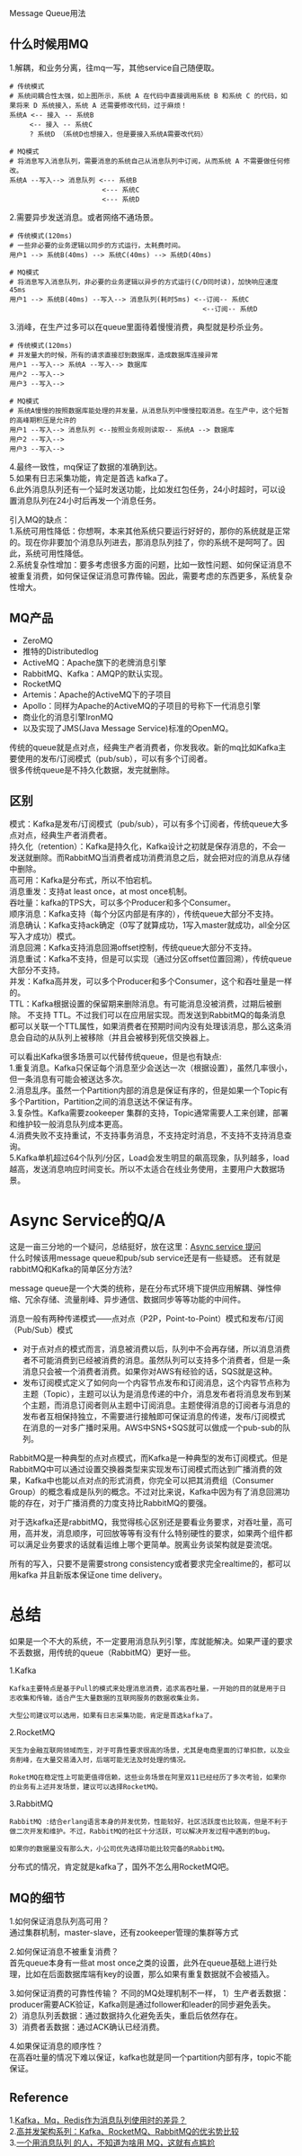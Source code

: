 Message Queue用法

## 什么时候用MQ
1.解耦，和业务分离，往mq一写，其他service自己随便取。 
```
# 传统模式
# 系统间耦合性太强，如上图所示，系统 A 在代码中直接调用系统 B 和系统 C 的代码，如果将来 D 系统接入，系统 A 还需要修改代码，过于麻烦！
系统A <-- 接入 -- 系统B
     <-- 接入 -- 系统C
     ? 系统D （系统D也想接入，但是要接入系统A需要改代码）

# MQ模式
# 将消息写入消息队列，需要消息的系统自己从消息队列中订阅，从而系统 A 不需要做任何修改。
系统A --写入--> 消息队列 <--- 系统B
                       <--- 系统C
                       <--- 系统D
```
2.需要异步发送消息。或者网络不通场景。
```
# 传统模式(120ms)
# 一些非必要的业务逻辑以同步的方式运行，太耗费时间。
用户1 --> 系统B(40ms) --> 系统C(40ms) --> 系统D(40ms)

# MQ模式
# 将消息写入消息队列，非必要的业务逻辑以异步的方式运行(C/D同时读)，加快响应速度 45ms
用户1 --> 系统B(40ms) --写入--> 消息队列(耗时5ms) <--订阅-- 系统C
                                                <--订阅-- 系统D
```
3.消峰，在生产过多可以在queue里面待着慢慢消费，典型就是秒杀业务。  
```
# 传统模式(120ms)
# 并发量大的时候，所有的请求直接怼到数据库，造成数据库连接异常
用户1 --写入--> 系统A --写入--> 数据库
用户2 --写入-->                        
用户3 --写入-->		

# MQ模式
# 系统A慢慢的按照数据库能处理的并发量，从消息队列中慢慢拉取消息。在生产中，这个短暂的高峰期积压是允许的
用户1 --写入--> 消息队列 <--按照业务规则读取-- 系统A --> 数据库
用户2 --写入-->                        
用户3 --写入-->				
```
4.最终一致性，mq保证了数据的准确到达。  
5.如果有日志采集功能，肯定是首选 kafka了。  
6.此外消息队列还有一个延时发送功能，比如发红包任务，24小时超时，可以设置消息队列在24小时后再发一个消息任务。  

引入MQ的缺点：  
1.系统可用性降低：你想啊，本来其他系统只要运行好好的，那你的系统就是正常的。现在你非要加个消息队列进去，那消息队列挂了，你的系统不是呵呵了。因此，系统可用性降低。  
2.系统复杂性增加：要多考虑很多方面的问题，比如一致性问题、如何保证消息不被重复消费，如何保证保证消息可靠传输。因此，需要考虑的东西更多，系统复杂性增大。  

## MQ产品
* ZeroMQ
* 推特的Distributedlog
* ActiveMQ：Apache旗下的老牌消息引擎
* RabbitMQ、Kafka：AMQP的默认实现。
* RocketMQ
* Artemis：Apache的ActiveMQ下的子项目
* Apollo：同样为Apache的ActiveMQ的子项目的号称下一代消息引擎
* 商业化的消息引擎IronMQ
* 以及实现了JMS(Java Message Service)标准的OpenMQ。

传统的queue就是点对点，经典生产者消费者，你发我收。新的mq比如Kafka主要使用的发布/订阅模式（pub/sub），可以有多个订阅者。  
很多传统queue是不持久化数据，发完就删除。  

## 区别
模式：Kafka是发布/订阅模式（pub/sub），可以有多个订阅者，传统queue大多点对点，经典生产者消费者。  
持久化（retention）：Kafka是持久化，Kafka设计之初就是保存消息的，不会一发送就删除。而RabbitMQ当消费者成功消费消息之后，就会把对应的消息从存储中删除。  
高可用：Kafka是分布式，所以不怕宕机。  
消息重发：支持at least once，at most once机制。  
吞吐量：kafka的TPS大，可以多个Producer和多个Consumer。  
顺序消息：Kafka支持（每个分区内部是有序的），传统queue大部分不支持。  
消息确认：Kafka支持ack确定（0写了就算成功，1写入master就成功，all全分区写入才成功）模式。  
消息回溯：Kafka支持消息回溯offset控制，传统queue大部分不支持。  
消息重试：Kafka不支持，但是可以实现（通过分区offset位置回溯），传统queue大部分不支持。  
并发：Kafka高并发，可以多个Producer和多个Consumer，这个和吞吐量是一样的。  
TTL：Kafka根据设置的保留期来删除消息。有可能消息没被消费，过期后被删除。 不支持 TTL。不过我们可以在应用层实现。而发送到RabbitMQ的每条消息都可以关联一个TTL属性，如果消费者在预期时间内没有处理该消息，那么这条消息会自动的从队列上被移除（并且会被移到死信交换器上。  

可以看出Kafka很多场景可以代替传统queue，但是也有缺点:  
1.重复消息。Kafka只保证每个消息至少会送达一次（根据设置），虽然几率很小，但一条消息有可能会被送达多次。  
2.消息乱序。虽然一个Partition内部的消息是保证有序的，但是如果一个Topic有多个Partition，Partition之间的消息送达不保证有序。  
3.复杂性。Kafka需要zookeeper 集群的支持，Topic通常需要人工来创建，部署和维护较一般消息队列成本更高。  
4.消费失败不支持重试，不支持事务消息，不支持定时消息，不支持不支持消息查询。  
5.Kafka单机超过64个队列/分区，Load会发生明显的飙高现象，队列越多，load越高，发送消息响应时间变长。所以不太适合在线业务使用，主要用户大数据场景。  

# Async Service的Q/A
这是一亩三分地的一个疑问，总结挺好，放在这里：[Async service 提问](https://www.1point3acres.com/bbs/thread-727156-1-1.html)  
什么时候该用message queue和pub/sub service还是有一些疑惑。 还有就是rabbitMQ和Kafka的简单区分方法?  

message queue是一个大类的统称，是在分布式环境下提供应用解耦、弹性伸缩、冗余存储、流量削峰、异步通信、数据同步等等功能的中间件。

消息一般有两种传递模式——点对点（P2P，Point-to-Point）模式和发布/订阅（Pub/Sub）模式

- 对于点对点的模式而言，消息被消费以后，队列中不会再存储，所以消息消费者不可能消费到已经被消费的消息。虽然队列可以支持多个消费者，但是一条消息只会被一个消费者消费。如果你对AWS有经验的话，SQS就是这种。
- 发布订阅模式定义了如何向一个内容节点发布和订阅消息，这个内容节点称为主题（Topic），主题可以认为是消息传递的中介，消息发布者将消息发布到某个主题，而消息订阅者则从主题中订阅消息。主题使得消息的订阅者与消息的发布者互相保持独立，不需要进行接触即可保证消息的传递，发布/订阅模式在消息的一对多广播时采用。AWS中SNS+SQS就可以做成一个pub-sub的队列。

RabbitMQ是一种典型的点对点模式，而Kafka是一种典型的发布订阅模式。但是RabbitMQ中可以通过设置交换器类型来实现发布订阅模式而达到广播消费的效果，Kafka中也能以点对点的形式消费，你完全可以把其消费组（Consumer Group）的概念看成是队列的概念。不过对比来说，Kafka中因为有了消息回溯功能的存在，对于广播消费的力度支持比RabbitMQ的要强。

对于选kafka还是rabbitMQ，我觉得核心区别还是要看业务要求，对吞吐量，高可用，高并发，消息顺序，可回放等等有没有什么特别硬性的要求，如果两个组件都可以满足业务要求的话就看运维上哪个更简单。脱离业务谈架构就是耍流氓。

所有的写入，只要不是需要strong consistency或者要求完全realtime的，都可以用kafka 并且新版本保证one time delivery。

# 总结
如果是一个不大的系统，不一定要用消息队列引擎，库就能解决。如果严谨的要求不丢数据，用传统的queue（RabbitMQ）更好一些。

1.Kafka  
```
Kafka主要特点是基于Pull的模式来处理消息消费，追求高吞吐量，一开始的目的就是用于日志收集和传输，适合产生大量数据的互联网服务的数据收集业务。  

大型公司建议可以选用，如果有日志采集功能，肯定是首选kafka了。  
```

2.RocketMQ
```
天生为金融互联网领域而生，对于可靠性要求很高的场景，尤其是电商里面的订单扣款，以及业务削峰，在大量交易涌入时，后端可能无法及时处理的情况。

RoketMQ在稳定性上可能更值得信赖，这些业务场景在阿里双11已经经历了多次考验，如果你的业务有上述并发场景，建议可以选择RocketMQ。
```

3.RabbitMQ
```
RabbitMQ :结合erlang语言本身的并发优势，性能较好，社区活跃度也比较高，但是不利于做二次开发和维护。不过，RabbitMQ的社区十分活跃，可以解决开发过程中遇到的bug。

如果你的数据量没有那么大，小公司优先选择功能比较完备的RabbitMQ。
```

分布式的情况，肯定就是kafka了，国外不怎么用RocketMQ吧。

## MQ的细节
1.如何保证消息队列高可用？  
通过集群机制，master-slave，还有zookeeper管理的集群等方式

2.如何保证消息不被重复消费？  
首先queue本身有一些at most once之类的设置，此外在queue基础上进行处理，比如在后面数据库端有key的设置，那么如果有重复数据就不会被插入。

3.如何保证消费的可靠性传输？ 
不同的MQ处理机制不一样， 
1）生产者丢数据：producer需要ACK验证，Kafka则是通过follower和leader的同步避免丢失。  
2）消息队列丢数据：通过数据持久化避免丢失，重启后依然存在。  
3）消费者丢数据：通过ACK确认已经消费。  

4.如果保证消息的顺序性？  
在高吞吐量的情况下难以保证，kafka也就是同一个partition内部有序，topic不能保证。

## Reference
1.[Kafka，Mq，Redis作为消息队列使用时的差异？](https://www.zhihu.com/question/43557507)  
2.[高并发架构系列：Kafka、RocketMQ、RabbitMQ的优劣势比较](https://blog.csdn.net/weixin_34197488/article/details/89544910?utm_medium=distribute.pc_relevant.none-task-blog-BlogCommendFromMachineLearnPai2-1.control&dist_request_id=&depth_1-utm_source=distribute.pc_relevant.none-task-blog-BlogCommendFromMachineLearnPai2-1.control)  
3.[一个用消息队列 的人，不知道为啥用 MQ，这就有点尴尬](https://learnku.com/articles/36282)  


